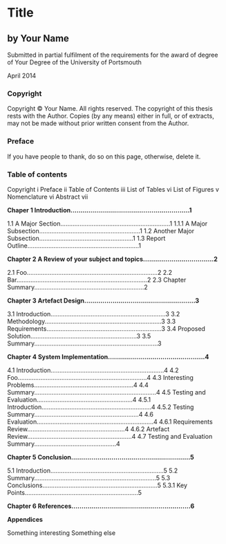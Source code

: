 # Title

## by Your Name

Submitted in partial fulfilment of the requirements for the award of degree of Your Degree of the University of Portsmouth

April 2014

### Copyright

Copyright &copy; Your Name. All rights reserved.
The copyright of this thesis rests with the Author. Copies (by any means) either in full, or of extracts, may not be made without prior written consent from the Author.

### Preface

If you have people to thank, do so on this page, otherwise, delete it.

### Table of contents

<!-- Adjust these page numbers as necessary -->

Copyright			i
Preface				ii
Table of Contents	iii
List of Tables		vi
List of Figures		v
Nomenclature		vi
Abstract			vii

__Chaper 1 Introduction...........................................................1__

1.1 A Major Section...............................................................1
1.1.1 A Major Subsection..........................................................1
1.2 Another Major Subsection......................................................1
1.3 Report Outline................................................................1

__Chapter 2 A Review of your subject and topics...................................2__

2.1 Foo...........................................................................2
2.2 Bar...........................................................................2
2.3 Chapter Summary...............................................................2

__Chapter 3 Artefact Design.......................................................3__

3.1 Introduction..................................................................3
3.2 Methodology...................................................................3
3.3 Requirements..................................................................3
3.4 Proposed Solution.............................................................3
3.5 Summary.......................................................................3

__Chapter 4 System Implementation................................................4__

4.1 Introduction.................................................................4
4.2 Foo..........................................................................4
4.3 Interesting Problems.........................................................4
4.4 Summary......................................................................4
4.5 Testing and Evaluation.......................................................4
4.5.1 Introduction...............................................................4
4.5.2 Testing Summary............................................................4
4.6 Evaluation...................................................................4
4.6.1 Requirements Review........................................................4
4.6.2 Artefact Review............................................................4
4.7 Testing and Evaluation Summary...............................................4

__Chapter 5 Conclusion...........................................................5__

5.1 Introduction.................................................................5
5.2 Summary......................................................................5
5.3 Conclusions..................................................................5
5.3.1 Key Points.................................................................5

__Chapter 6 References...........................................................6__

__Appendices__

Something interesting
Something else